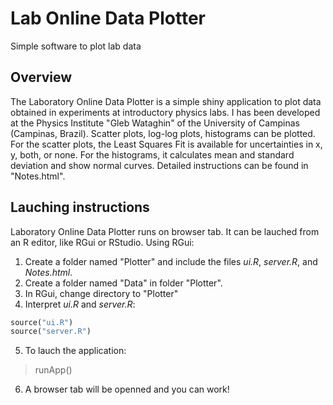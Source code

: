 # Lab Online Data Plotter
Simple software to plot lab data 

## Overview

The Laboratory Online Data Plotter is a simple shiny application to plot data obtained in experiments at introductory physics labs. I has been developed at the Physics Institute "Gleb Wataghin" of the University of Campinas (Campinas, Brazil). Scatter plots, log-log plots, histograms can be plotted. For the scatter plots, the Least Squares Fit is available for uncertainties in x, y, both, or none. For the histograms, it calculates mean and standard deviation and show normal curves. Detailed instructions can be found in "Notes.html".

## Lauching instructions

Laboratory Online Data Plotter runs on browser tab. It can be lauched from an R editor, like RGui or RStudio. Using RGui:
1. Create a folder named "Plotter" and include the files *ui.R*, *server.R*, and *Notes.html*.
2. Create a folder named "Data" in folder "Plotter".
3. In RGui, change directory to "Plotter"
4. Interpret *ui.R* and *server.R*:

```ruby
source("ui.R")
source("server.R")
```

5. To lauch the application:
>runApp()
6. A browser tab will be openned and you can work!
